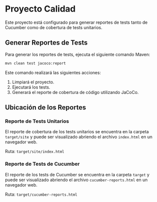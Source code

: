 # Proyecto Calidad 


Este proyecto está configurado para generar reportes de tests tanto de Cucumber como de cobertura de tests unitarios.

## Generar Reportes de Tests

Para generar los reportes de tests, ejecuta el siguiente comando Maven:

```sh
mvn clean test jacoco:report
```
Este comando realizará las siguientes acciones:
1. Limpiará el proyecto.
2. Ejecutará los tests.
3. Generará el reporte de cobertura de código utilizando JaCoCo.

## Ubicación de los Reportes

### Reporte de Tests Unitarios

El reporte de cobertura de los tests unitarios se encuentra en la carpeta `target/site` y puede ser visualizado abriendo el archivo `index.html` en un navegador web.

Ruta: `target/site/index.html`

### Reporte de Tests de Cucumber

El reporte de los tests de Cucumber se encuentra en la carpeta `target` y puede ser visualizado abriendo el archivo `cucumber-reports.html` en un navegador web.

Ruta: `target/cucumber-reports.html`
